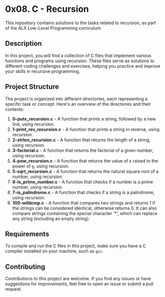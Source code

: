 # 0x08. C - Recursion

This repository contains solutions to the tasks related to recursion, as part of the ALX Low-Level Programming curriculum.

## Description

In this project, you will find a collection of C files that implement various functions and programs using recursion. These files serve as solutions to different coding challenges and exercises, helping you practice and improve your skills in recursive programming.

## Project Structure

The project is organized into different directories, each representing a specific task or concept. Here's an overview of the directories and their contents:

1. **0-puts_recursion.c** - A function that prints a string, followed by a new line, using recursion.
2. **1-print_rev_recursion.c** - A function that prints a string in reverse, using recursion.
3. **2-strlen_recursion.c** - A function that returns the length of a string, using recursion.
4. **3-factorial.c** - A function that returns the factorial of a given number, using recursion.
5. **4-pow_recursion.c** - A function that returns the value of x raised to the power of y, using recursion.
6. **5-sqrt_recursion.c** - A function that returns the natural square root of a number, using recursion.
7. **6-is_prime_number.c** - A function that checks if a number is a prime number, using recursion.
8. **7-is_palindrome.c** - A function that checks if a string is a palindrome, using recursion.
9. **100-wildcmp.c** - A function that compares two strings and returns 1 if the strings can be considered identical, otherwise returns 0. It can also compare strings containing the special character '*', which can replace any string (including an empty string).

## Requirements

To compile and run the C files in this project, make sure you have a C compiler installed on your machine, such as `gcc`.

## Contributing

Contributions to this project are welcome. If you find any issues or have suggestions for improvements, feel free to open an issue or submit a pull request.
